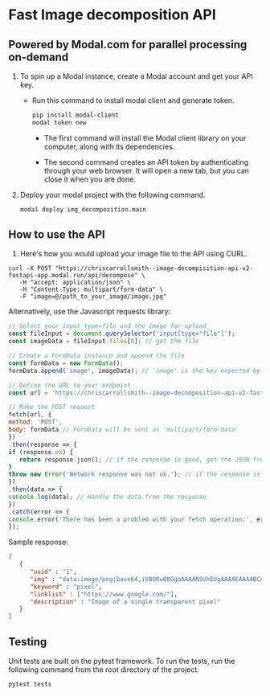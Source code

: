 # Fast Image decomposition API

## Powered by Modal.com for parallel processing on-demand

1. To spin up a Modal instance, create a Modal account and get your API key.

   - Run this command to install modal client and generate token.

     ```bash
     pip install modal-client
     modal token new
     ```

     - The first command will install the Modal client library on your computer, along with its dependencies.

     - The second command creates an API token by authenticating through your web browser. It will open a new tab, but you can close it when you are done.

2. Deploy your modal project with the following command.

   ```bash
   modal deploy img_decomposition.main
   ```

## How to use the API

1. Here's how you would upload your image file to the API using CURL.

  ```curl
  curl -X POST "https://chriscarrollsmith--image-decompisition-api-v2-fastapi-app.modal.run/api/decompose" \
     -H "accept: application/json" \
     -H "Content-Type: multipart/form-data" \
     -F "image=@/path_to_your_image/image.jpg"
  ```

Alternatively, use the Javascript requests library:

   ```javascript
   // Select your input type=file and the image for upload
   const fileInput = document.querySelector('input[type="file"]');
   const imageData = fileInput.files[0]; // get the file

   // Create a FormData instance and append the file
   const formData = new FormData();
   formData.append('image', imageData); // 'image' is the key expected by the backend

   // Define the URL to your endpoint
   const url = 'https://chriscarrollsmith--image-decomposition-api-v2-fastapi-app.modal.run/api/decompose';

   // Make the POST request
   fetch(url, {
   method: 'POST',
   body: formData // FormData will be sent as 'multipart/form-data'
   })
   .then(response => {
   if (response.ok) {
      return response.json(); // if the response is good, get the JSON from the response
   }
   throw new Error('Network response was not ok.'); // if the response is not good, throw an error
   })
   .then(data => {
   console.log(data); // Handle the data from the response
   })
   .catch(error => {
   console.error('There has been a problem with your fetch operation:', error);
   });
   ```

Sample response:

   ```json
   [
      {
         "uuid" : "1",
         "img" : "data:image/png;base64,iVBORw0KGgoAAAANSUhEUgAAAAEAAAABCAYAAAAfFcSJAAAADUlEQVR42mP8z/C/HgAGgwJ/lK3Q6wAAAABJRU5ErkJggg==",
         "keyword" : "pixel",
         "linklist" : ["https://www.google.com/"],
         "description" : "Image of a single transparent pixel"
      }
   ]
   ```

## Testing

Unit tests are built on the pytest framework. To run the tests, run the following command from the root directory of the project.

```bash
pytest tests
```